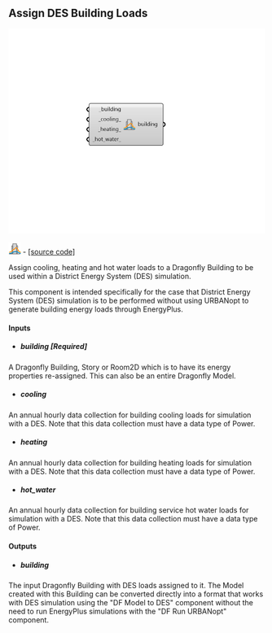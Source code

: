 ## Assign DES Building Loads

![](../../images/components/Assign_DES_Building_Loads.png)

![](../../images/icons/Assign_DES_Building_Loads.png) - [[source code]](https://github.com/ladybug-tools/dragonfly-grasshopper/blob/master/dragonfly_grasshopper/src//DF%20Assign%20DES%20Building%20Loads.py)


Assign cooling, heating and hot water loads to a Dragonfly Building to be used within a District Energy System (DES) simulation. 

This component is intended specifically for the case that District Energy System (DES) simulation is to be performed without using URBANopt to generate building energy loads through EnergyPlus. 



#### Inputs
* ##### building [Required]
A Dragonfly Building, Story or Room2D which is to have its energy properties re-assigned. This can also be an entire Dragonfly Model. 
* ##### cooling 
An annual hourly data collection for building cooling loads for simulation with a DES. Note that this data collection must have a data type of Power. 
* ##### heating 
An annual hourly data collection for building heating loads for simulation with a DES. Note that this data collection must have a data type of Power. 
* ##### hot_water 
An annual hourly data collection for building service hot water loads for simulation with a DES. Note that this data collection must have a data type of Power. 

#### Outputs
* ##### building
The input Dragonfly Building with DES loads assigned to it. The Model created with this Building can be converted directly into a format that works with DES simulation using the "DF Model to DES" component without the need to run EnergyPlus simulations with the "DF Run URBANopt" component. 